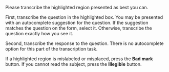 Please transcribe the highlighted region presented as best you can. 

First, transcribe the question in the highlighted box. You may be presented with an autocomplete suggestion for the question. If the suggestion matches the question on the form, select it. Otherwise, transcribe the question exactly how you see it.

Second, transcribe the response to the question. There is no autocomplete option for this part of the transcription task.

If a highlighted region is mislabeled or misplaced, press the **Bad mark** button.
If you cannot read the subject, press the **Illegible** button.